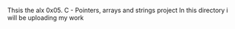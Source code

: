 Thsis the alx 0x05. C - Pointers, arrays and strings project
 In this directory i will be uploading my work
